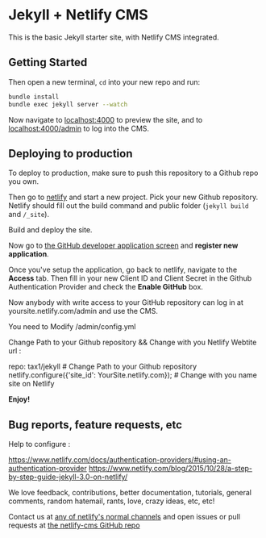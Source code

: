 # Jekyll + Netlify CMS

This is the basic Jekyll starter site, with Netlify CMS integrated.

## Getting Started

Then open a new terminal, `cd` into your new repo and run:

```bash
bundle install
bundle exec jekyll server --watch
```

Now navigate to [localhost:4000](http://localhost:4000/) to preview the site, and
to [localhost:4000/admin](http://localhost:4000/admin) to log into the CMS.

## Deploying to production

To deploy to production, make sure to push this repository to a Github repo you own.

Then go to [netlify](https://app.netlify.com) and start a new project. Pick your
new Github repository. Netlify should fill out the build command and public folder
(`jekyll build` and `/_site`).

Build and deploy the site.

Now go to [the GitHub developer application screen](https://github.com/settings/developers)
and **register new application**.

Once you've setup the application, go back to netlify, navigate to the **Access** tab. Then
fill in your new Client ID and Client Secret in the Github Authentication Provider and check
the **Enable GitHub** box.

Now anybody with write access to your GitHub repository can log in at yoursite.netlify.com/admin
and use the CMS.

You need to Modify /admin/config.yml

Change Path to your Github repository && Change with you Netlify Webtite url :

  repo: tax1/jekyll # Change Path to your Github repository
  netlify.configure({'site_id': YourSite.netlify.com}); # Change with you name site on Netlify

**Enjoy!**

## Bug reports, feature requests, etc

Help to configure :

https://www.netlify.com/docs/authentication-providers/#using-an-authentication-provider
https://www.netlify.com/blog/2015/10/28/a-step-by-step-guide-jekyll-3.0-on-netlify/

We love feedback, contributions, better documentation, tutorials, general comments,
random hatemail, rants, love, crazy ideas, etc, etc!

Contact us at [any of netlify's normal channels](https://www.netlify.com/contact) and
open issues or pull requests at [the netlify-cms GitHub repo](https://github.com/netlify/netlify-cms)
